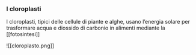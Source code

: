 ### I cloroplasti
I cloroplasti, tipici delle cellule di piante e alghe, usano l’energia solare per trasformare acqua e diossido di carbonio in alimenti mediante la [[fotosintesi]]


![[cloroplasto.png]]

